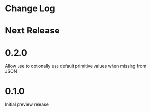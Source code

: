 Change Log
==========

# Next Release

# 0.2.0
Allow use to optionally use default primitive values when missing from JSON

# 0.1.0
Initial preview release
